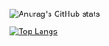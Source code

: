 ![Anurag's GitHub stats](https://github-readme-stats.vercel.app/api?username=paintparisut&show_icons=true&theme=transparent)

[![Top Langs](https://github-readme-stats.vercel.app/api/top-langs/?username=paintparisut&layout=compact)](https://github.com/anuraghazra/github-readme-stats)
